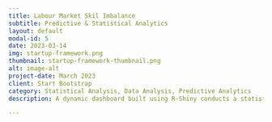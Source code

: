```yaml
---
title: Labour Market Skil Imbalance
subtitle: Predictive & Statistical Analytics
layout: default
modal-id: 5
date: 2023-03-14
img: startup-framework.png
thumbnail: startup-framework-thumbnail.png
alt: image-alt
project-date: March 2023
client: Start Bootstrap
category: Statistical Analysis, Data Analysis, Predictive Analytics
description: A dynamic dashboard built using R-Shiny conducts a statistical analysis on labour market skill imbalance in the OECD countries. The dashboard was built using the data available from the OECD for the year 2023. Dashboard helps in identifying the skill sets that are in demand and the labour markets where the skill set is either available or unavailable. 

---
```

